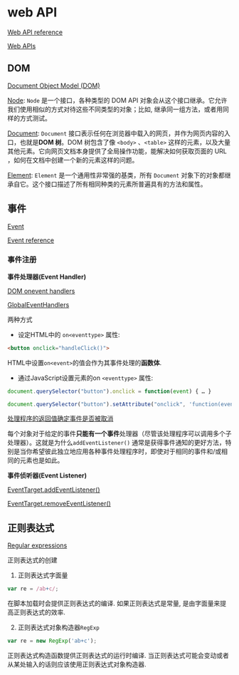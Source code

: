 # web API

[Web API reference](https://developer.mozilla.org/en-US/docs/Web/Reference/API)

[Web APIs](https://developer.mozilla.org/zh-CN/docs/Web/API)


## DOM

[Document Object Model (DOM)](https://developer.mozilla.org/en-US/docs/Web/API/Document_Object_Model)

[Node](https://developer.mozilla.org/en-US/docs/Web/API/Node): `Node` 是一个接口，各种类型的 DOM API 对象会从这个接口继承。它允许我们使用相似的方式对待这些不同类型的对象；比如, 继承同一组方法，或者用同样的方式测试。

[Document](https://developer.mozilla.org/en_US/docs/Web/API/Document): `Document` 接口表示任何在浏览器中载入的网页，并作为网页内容的入口，也就是**DOM 树**。DOM 树包含了像 `<body>` 、`<table>` 这样的元素，以及大量其他元素。它向网页文档本身提供了全局操作功能，能解决如何获取页面的 URL ，如何在文档中创建一个新的元素这样的问题。

[Element](https://developer.mozilla.org/en-US/docs/Web/API/Element): `Element` 是一个通用性非常强的基类，所有 `Document` 对象下的对象都继承自它。这个接口描述了所有相同种类的元素所普遍具有的方法和属性。

## 事件

[Event](https://developer.mozilla.org/en-US/docs/Web/API/Event)

[Event reference](https://developer.mozilla.org/en-US/docs/Web/Events)

### 事件注册

**事件处理器(Event Handler)**

[DOM onevent handlers](https://developer.mozilla.org/en-US/docs/Web/Guide/Events/Event_handlers)

[GlobalEventHandlers](https://developer.mozilla.org/en-US/docs/Web/API/GlobalEventHandlers)

两种方式

- 设定HTML中的 `on<eventtype>` 属性:

```html
<button onclick="handleClick()">
```

HTML中设置`on<event>`的值会作为其事件处理的**函数体**.

- 通过JavaScript设置元素的on `<eventtype>` 属性:

```javascript
document.querySelector("button").onclick = function(event) { … }

document.querySelector("button").setAttribute("onclick", 'function(event) { … }');
```

[处理程序的返回值确定事件是否被取消](https://html.spec.whatwg.org/multipage/webappapis.html#the-event-handler-processing-algorithm)

每个对象对于给定的事件**只能有一个事件**处理器（尽管该处理程序可以调用多个子处理器）。这就是为什么`addEventListener()` 通常是获得事件通知的更好方法，特别是当你希望彼此独立地应用各种事件处理程序时，即使对于相同的事件和/或相同的元素也是如此。

**事件侦听器(Event Listener)**

[EventTarget.addEventListener()](https://developer.mozilla.org/en-US/docs/Web/API/EventTarget/addEventListener)

[EventTarget.removeEventListener()](https://developer.mozilla.org/en-US/docs/Web/API/EventTarget/removeEventListener)

## 正则表达式

[Regular expressions](https://developer.mozilla.org/en-US/docs/Web/JavaScript/Guide/Regular_Expressions)

正则表达式的创建

1. 正则表达式字面量

```javascript
var re = /ab+c/;
```

在脚本加载时会提供正则表达式的编译. 如果正则表达式是常量, 是由字面量来提高正则表达式的效率.

2. 正则表达式对象构造器`RegExp`

```javascript
var re = new RegExp('ab+c');
```

正则表达式构造函数提供正则表达式的运行时编译. 当正则表达式可能会变动或者从某处输入的话则应该使用正则表达式对象构造器.

